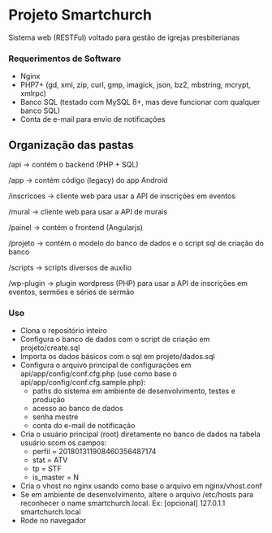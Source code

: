 # Projeto Smartchurch

Sistema web (RESTFul) voltado para gestão de igrejas presbiterianas

### Requerimentos de Software

* Nginx
* PHP7+ (gd, xml, zip, curl, gmp, imagick, json, bz2, mbstring, mcrypt, xmlrpc)
* Banco SQL (testado com MySQL 8+, mas deve funcionar com qualquer banco SQL)
* Conta de e-mail para envio de notificações

## Organização das pastas

/api -> contém o backend (PHP + SQL)

/app -> contém código (legacy) do app Android

/inscricoes -> cliente web para usar a API de inscrições em eventos

/mural -> cliente web para usar a API de murais

/painel -> contém o frontend (Angularjs)

/projeto -> contém o modelo do banco de dados e o script sql de criação do banco

/scripts -> scripts diversos de auxílio

/wp-plugin -> plugin wordpress (PHP) para usar a API de inscrições em eventos, sermões e séries de sermão

### Uso

* Clona o repositório inteiro
* Configura o banco de dados com o script de criação em projeto/create.sql
* Importa os dados básicos com o sql em projeto/dados.sql
* Configura o arquivo principal de configurações em api/app/config/conf.cfg.php (use como base o api/app/config/conf.cfg.sample.php):
    - paths do sistema em ambiente de desenvolvimento, testes e produção
    - acesso ao banco de dados
    - senha mestre
    - conta do e-mail de notificação
* Cria o usuário principal (root) diretamente no banco de dados na tabela usuário scom os campos:
    - perfil = 201801311908460356487174
    - stat = ATV
    - tp = STF
    - is_master = N
* Cria o vhost no nginx usando como base o arquivo em nginx/vhost.conf
* Se em ambiente de desenvolvimento, altere o arquivo /etc/hosts para reconhecer o name smartchurch.local. Ex: [opcional]
    127.0.1.1	smartchurch.local
* Rode no navegador